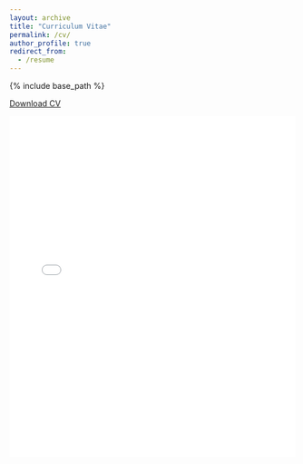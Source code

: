 ```yaml
---
layout: archive
title: "Curriculum Vitae"
permalink: /cv/
author_profile: true
redirect_from:
  - /resume
---
```



{% include base_path %}

<a href="/files/CV_SLee_webpage.pdf" class="btn" download target="_blank">Download CV</a>
<iframe src="/files/CV_SLee_webpage.pdf" width="100%" height="600px" style="border: none;"></iframe>
